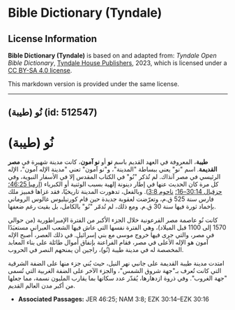 # Bible Dictionary (Tyndale)

## License Information

**Bible Dictionary (Tyndale)** is based on and adapted from: _Tyndale Open Bible Dictionary_, [Tyndale House Publishers](https://tyndaleopenresources.com/), 2023, which is licensed under a [CC BY-SA 4.0 license](https://creativecommons.org/licenses/by-sa/4.0/legalcode.en).

This markdown version is provided under the same license.



--------------------------------

## نُو (طيبة) (id: 512547)

نُو (طيبة)
==========

**طيبة**، المعروفة في العهد القديم باسم **نو** أو **نو آمون**، كانت مدينة شهيرة في **مصر القديمة**. اسم "نو" يعني ببساطة "المدينة"، و"نو آمون" تعني "مدينة الإله آمون"، الإله الرئيسي في مصر آنذاك. لم تُذكر "نُو" في الكتاب المقدس إلا في الأسفار النبوية، وفي كل مرة كان الحديث عنها في إطار دينونة إلهية بسبب الوثنية أو الكبرياء ([إرميا 46:25؛](https://ref.ly/Jer46:25) [حزقيال 30:14–16؛](https://ref.ly/Ezek30:14-Ezek30:16) [ناحوم 3:8](https://ref.ly/Nah3:8)). وبالفعل، تدهورت المدينة تاريخيًا، فقد غزاها قمبيز ملك فارس سنة 525 ق.م، وتعرّضت لعقوبة جديدة حين قام كورنيليوس غالوس الروماني بإخماد ثورة فيها سنة 30 ق.م. ومع ذلك، لم تُدمّر "نُو" بالكامل، بل بقيت رغم ضعفها.

كانت نُو عاصمة مصر الفرعونية خلال الجزء الأكبر من الفترة الإمبراطورية (من حوالي 1570 إلى 1100 قبل الميلاد)، وهي الفترة نفسها التي عاش فيها الشعب العبراني مستعبَدًا في مصر، والتي جرى فيها خروج موسى مع بني إسرائيل. في ذلك العصر، أصبح الإله آمون هو الإله الأعلى في مصر، فقام الفراعنة بإنفاق أموال طائلة على بناء المعابد المخصصة له في مدينة طيبة (نُو)، راجين أن يمنحهم النصر في الحروب.

امتدت مدينة طيبة القديمة على جانبي نهر النيل، حيث بُني جزء منها على الضفة الشرقية التي كانت تُعرف بـ"جهة شروق الشمس"، والجزء الآخر على الضفة الغربية التي تُسمى "جهة الغروب". وفي ذروة ازدهارها، يُقدّر عدد سكانها بما يقارب المليون نسمة، مما جعلها من أكبر مدن العالم القديم.

* **Associated Passages:** JER 46:25; NAM 3:8; EZK 30:14–EZK 30:16

